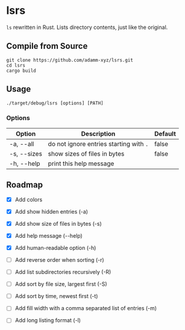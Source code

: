 # lsrs

`ls` rewritten in Rust. Lists directory contents, just like the original.

## Compile from Source

```
git clone https://github.com/adamm-xyz/lsrs.git
cd lsrs
cargo build
```

## Usage

`./target/debug/lsrs [options] [PATH]`

### Options

| Option      | Description                             | Default |
| ----------- | --------------------------------------- | ------- |
| -a, --all   | do not ignore entries starting with `.` | false   |
| -s, --sizes | show sizes of files in bytes            | false   |
| -h, --help  | print this help message                 |         |

## Roadmap
- [x] Add colors
- [x] Add show hidden entries (-a)
- [x] Add show size of files in bytes (-s)
- [x] Add help message (--help)
- [x] Add human-readable option (-h)
- [ ] Add reverse order when sorting (-r)
- [ ] Add list subdirectories recursively (-R)
- [ ] Add sort by file size, largest first (-S)
- [ ] Add sort by time, newest first (-t)
- [ ] Add fill width with a comma separated list of entries (-m)
- [ ] Add long listing format (-l)

